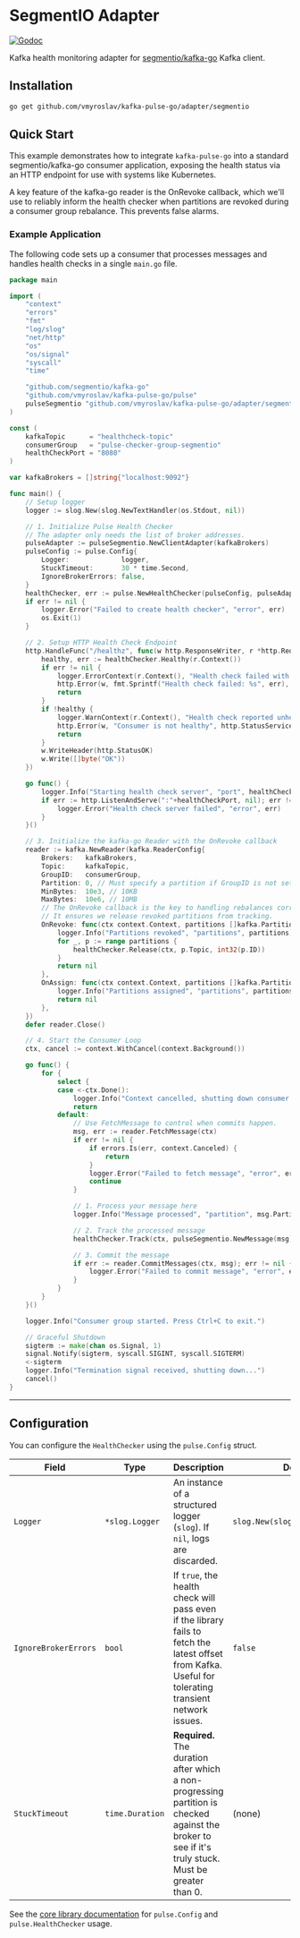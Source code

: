 # SegmentIO Adapter

[![Godoc](https://pkg.go.dev/badge/github.com/vmyroslav/kafka-pulse-go/adapter/segmentio)](https://pkg.go.dev/github.com/vmyroslav/kafka-pulse-go/adapter/segmentio)

Kafka health monitoring adapter for [segmentio/kafka-go](https://github.com/segmentio/kafka-go) Kafka client.

## Installation

```bash
go get github.com/vmyroslav/kafka-pulse-go/adapter/segmentio
```

## Quick Start

This example demonstrates how to integrate `kafka-pulse-go` into a standard segmentio/kafka-go consumer application, exposing the health status via an HTTP endpoint for use with systems like Kubernetes.

A key feature of the kafka-go reader is the OnRevoke callback, which we'll use to reliably inform the health checker when partitions are revoked during a consumer group rebalance. This prevents false alarms.

### Example Application

The following code sets up a consumer that processes messages and handles health checks in a single `main.go` file.

```go
package main

import (
	"context"
	"errors"
	"fmt"
	"log/slog"
	"net/http"
	"os"
	"os/signal"
	"syscall"
	"time"

	"github.com/segmentio/kafka-go"
	"github.com/vmyroslav/kafka-pulse-go/pulse"
	pulseSegmentio "github.com/vmyroslav/kafka-pulse-go/adapter/segmentio"
)

const (
	kafkaTopic      = "healthcheck-topic"
	consumerGroup   = "pulse-checker-group-segmentio"
	healthCheckPort = "8080"
)

var kafkaBrokers = []string{"localhost:9092"}

func main() {
	// Setup logger
	logger := slog.New(slog.NewTextHandler(os.Stdout, nil))

	// 1. Initialize Pulse Health Checker
	// The adapter only needs the list of broker addresses.
	pulseAdapter := pulseSegmentio.NewClientAdapter(kafkaBrokers)
	pulseConfig := pulse.Config{
		Logger:             logger,
		StuckTimeout:       30 * time.Second,
		IgnoreBrokerErrors: false,
	}
	healthChecker, err := pulse.NewHealthChecker(pulseConfig, pulseAdapter)
	if err != nil {
		logger.Error("Failed to create health checker", "error", err)
		os.Exit(1)
	}

	// 2. Setup HTTP Health Check Endpoint
	http.HandleFunc("/healthz", func(w http.ResponseWriter, r *http.Request) {
		healthy, err := healthChecker.Healthy(r.Context())
		if err != nil {
			logger.ErrorContext(r.Context(), "Health check failed with an error", "error", err)
			http.Error(w, fmt.Sprintf("Health check failed: %s", err), http.StatusInternalServerError)
			return
		}
		if !healthy {
			logger.WarnContext(r.Context(), "Health check reported unhealthy status")
			http.Error(w, "Consumer is not healthy", http.StatusServiceUnavailable)
			return
		}
		w.WriteHeader(http.StatusOK)
		w.Write([]byte("OK"))
	})

	go func() {
		logger.Info("Starting health check server", "port", healthCheckPort)
		if err := http.ListenAndServe(":"+healthCheckPort, nil); err != nil && !errors.Is(err, http.ErrServerClosed) {
			logger.Error("Health check server failed", "error", err)
		}
	}()

	// 3. Initialize the kafka-go Reader with the OnRevoke callback
	reader := kafka.NewReader(kafka.ReaderConfig{
		Brokers:   kafkaBrokers,
		Topic:     kafkaTopic,
		GroupID:   consumerGroup,
		Partition: 0, // Must specify a partition if GroupID is not set. With GroupID, it's ignored.
		MinBytes:  10e3, // 10KB
		MaxBytes:  10e6, // 10MB
		// The OnRevoke callback is the key to handling rebalances correctly.
		// It ensures we release revoked partitions from tracking.
		OnRevoke: func(ctx context.Context, partitions []kafka.Partition) error {
			logger.Info("Partitions revoked", "partitions", partitions)
			for _, p := range partitions {
				healthChecker.Release(ctx, p.Topic, int32(p.ID))
			}
			return nil
		},
		OnAssign: func(ctx context.Context, partitions []kafka.Partition) error {
			logger.Info("Partitions assigned", "partitions", partitions)
			return nil
		},
	})
	defer reader.Close()

	// 4. Start the Consumer Loop
	ctx, cancel := context.WithCancel(context.Background())

	go func() {
		for {
			select {
			case <-ctx.Done():
				logger.Info("Context cancelled, shutting down consumer loop.")
				return
			default:
				// Use FetchMessage to control when commits happen.
				msg, err := reader.FetchMessage(ctx)
				if err != nil {
					if errors.Is(err, context.Canceled) {
						return
					}
					logger.Error("Failed to fetch message", "error", err)
					continue
				}

				// 1. Process your message here
				logger.Info("Message processed", "partition", msg.Partition, "offset", msg.Offset)

				// 2. Track the processed message
				healthChecker.Track(ctx, pulseSegmentio.NewMessage(msg))

				// 3. Commit the message
				if err := reader.CommitMessages(ctx, msg); err != nil {
					logger.Error("Failed to commit message", "error", err)
				}
			}
		}
	}()

	logger.Info("Consumer group started. Press Ctrl+C to exit.")

	// Graceful Shutdown
	sigterm := make(chan os.Signal, 1)
	signal.Notify(sigterm, syscall.SIGINT, syscall.SIGTERM)
	<-sigterm
	logger.Info("Termination signal received, shutting down...")
	cancel()
}
```

-----

## Configuration

You can configure the `HealthChecker` using the `pulse.Config` struct.

| Field                | Type            | Description                                                                                                                                                             | Default                           |
| -------------------- | --------------- | ----------------------------------------------------------------------------------------------------------------------------------------------------------------------- | --------------------------------- |
| `Logger`             | `*slog.Logger`  | An instance of a structured logger (`slog`). If `nil`, logs are discarded.                                                                                              | `slog.New(slog.DiscardHandler)`   |
| `IgnoreBrokerErrors` | `bool`          | If `true`, the health check will pass even if the library fails to fetch the latest offset from Kafka. Useful for tolerating transient network issues.                   | `false`                           |
| `StuckTimeout`       | `time.Duration` | **Required.** The duration after which a non-progressing partition is checked against the broker to see if it's truly stuck. Must be greater than 0.                      | (none)                            |

See the [core library documentation](../../README.md) for `pulse.Config` and `pulse.HealthChecker` usage.